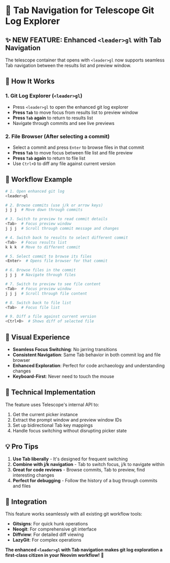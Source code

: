 # 🔄 Tab Navigation for Telescope Git Log Explorer

## ✨ **NEW FEATURE: Enhanced `<leader>gl` with Tab Navigation**

The telescope container that opens with `<leader>gl` now supports seamless Tab navigation between the results list and preview window.

## 🎯 **How It Works**

### **1. Git Log Explorer (`<leader>gl`)**
- Press `<leader>gl` to open the enhanced git log explorer
- **Press `Tab`** to move focus from results list to preview window
- **Press `Tab` again** to return to results list
- Navigate through commits and see live previews

### **2. File Browser (After selecting a commit)**
- Select a commit and press `Enter` to browse files in that commit
- **Press `Tab`** to move focus between file list and file preview
- **Press `Tab` again** to return to file list
- Use `Ctrl+D` to diff any file against current version

## 🚀 **Workflow Example**

```bash
# 1. Open enhanced git log
<leader>gl

# 2. Browse commits (use j/k or arrow keys)
j j j  # Move down through commits

# 3. Switch to preview to read commit details
<Tab>  # Focus preview window
j j j  # Scroll through commit message and changes

# 4. Switch back to results to select different commit
<Tab>  # Focus results list
k k k  # Move to different commit

# 5. Select commit to browse its files
<Enter>  # Opens file browser for that commit

# 6. Browse files in the commit
j j j  # Navigate through files

# 7. Switch to preview to see file content
<Tab>  # Focus preview window
j j j  # Scroll through file content

# 8. Switch back to file list
<Tab>  # Focus file list

# 9. Diff a file against current version
<Ctrl+D>  # Shows diff of selected file
```

## 🎨 **Visual Experience**

- **Seamless Focus Switching**: No jarring transitions
- **Consistent Navigation**: Same Tab behavior in both commit log and file browser
- **Enhanced Exploration**: Perfect for code archaeology and understanding changes
- **Keyboard-First**: Never need to touch the mouse

## 🔧 **Technical Implementation**

The feature uses Telescope's internal API to:
1. Get the current picker instance
2. Extract the prompt window and preview window IDs
3. Set up bidirectional Tab key mappings
4. Handle focus switching without disrupting picker state

## 💡 **Pro Tips**

1. **Use Tab liberally** - It's designed for frequent switching
2. **Combine with j/k navigation** - Tab to switch focus, j/k to navigate within
3. **Great for code reviews** - Browse commits, Tab to preview, find interesting changes
4. **Perfect for debugging** - Follow the history of a bug through commits and files

## 🎯 **Integration**

This feature works seamlessly with all existing git workflow tools:
- **Gitsigns**: For quick hunk operations
- **Neogit**: For comprehensive git interface
- **Diffview**: For detailed diff viewing
- **LazyGit**: For complex operations

**The enhanced `<leader>gl` with Tab navigation makes git log exploration a first-class citizen in your Neovim workflow!** 🌟

